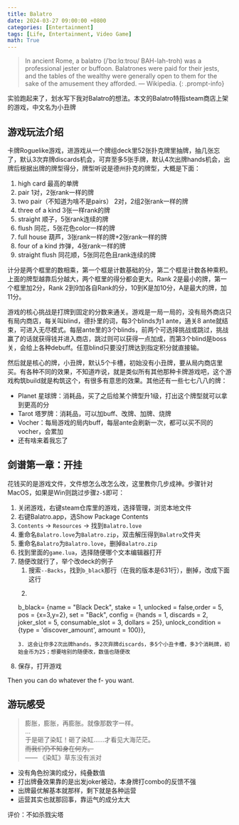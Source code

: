 ```yaml
---
title: Balatro
date: 2024-03-27 09:00:00 +0800
categories: [Entertainment]
tags: [Life, Entertainment, Video Game]
math: True
---
```


> In ancient Rome, a balatro (/ˈbɑːlɑːtroʊ/ BAH-lah-troh) was a professional jester or buffoon. Balatrones were paid for their jests, and the tables of the wealthy were generally open to them for the sake of the amusement they afforded. — Wikipedia.
{: .prompt-info}

实验跑起来了，划水写下我对Balatro的想法。本文的Balatro特指steam商店上架的游戏，中文名为小丑牌

## 游戏玩法介绍

卡牌Roguelike游戏，进游戏从一个牌组deck里52张扑克牌里抽牌，抽几张忘了，默认3次弃牌discards机会，可弃至多5张手牌，默认4次出牌hands机会，出牌后根据出牌的牌型得分，牌型听说是德州扑克的牌型，大概是下面：

1. high card 最高的单牌
2. pair 1对，2张rank一样的牌
3. two pair（不知道为啥不是pairs） 2对，2组2张rank一样的牌
4. three of a kind 3张一样rank的牌
5. straight 顺子，5张rank连续的牌
6. flush 同花，5张花色color一样的牌
7. full house 葫芦，3张rank一样的牌+2张rank一样的牌
8. four of a kind 炸弹，4张rank一样的牌
9. straight flush 同花顺，5张同花色且rank连续的牌

计分是两个框里的数相乘，第一个框是计数基础的分，第二个框是计数各种乘积。上面的牌型越靠后分越大，两个框里的得分都会更大。Rank 2是最小的牌，第一个框里加2分，Rank 2到9加各自Rank的分，10到K是加10分，A是最大的牌，加11分。

游戏的核心挑战是打牌到固定的分数来通关。游戏是一局一局的，没有局外商店只有局内商店，每关叫blind，德扑里的词，每3个blinds为1 ante，通关8 ante就结束，可进入无尽模式。每层ante里的3个blinds，前两个可选择挑战或跳过，挑战赢了的话就获得钱并进入商店，跳过则可以获得一点加成，而第3个blind是boss关，会给上各种debuff。任意blind只要没打牌达到指定积分就直接输。

然后就是核心的牌，小丑牌，默认5个卡槽，初始没有小丑牌，要从局内商店里买。有各种不同的效果，不知道咋说，就是类似所有其他那种卡牌游戏吧，这个游戏构筑build就是构筑这个，有很多有意思的效果。其他还有一些七七八八的牌：
- Planet 星球牌：消耗品，买了之后给某个牌型升1级，打出这个牌型就可以拿到更高的分
- Tarot 塔罗牌：消耗品，可以加buff、改牌、加牌、烧牌
- Vocher：每局游戏的局内buff，每层ante会刷新一次，都可以买不同的vocher，会累加
- 还有啥来着我忘了


## 剑谱第一章：开挂

花钱买的是游戏文件，文件想怎么改怎么改，这里教你几步成神。步骤针对MacOS，如果是Win则跳过步骤`2-5`即可：

1. 关闭游戏，右键steam仓库里的游戏，选择管理，浏览本地文件
2. 右键Balatro.app，选Show Package Contents
3. `Contents` -> `Resources` -> 找到`Balatro.love`
4. 重命名`Balatro.love`为`Balatro.zip`，双击解压得到`Balatro`文件夹
5. 重命名`Balatro`为`Balatro.love`，删掉`Balatro.zip`
6. 找到里面的`game.lua`，选择随便哪个文本编辑器打开
7. 随便改就行了，举个改deck的例子
   1. 搜索`--Backs`，找到`b_black`那行（在我的版本是631行），删掉，改成下面这行
   2. ```lua
   b_black=            {name = "Black Deck",       stake = 1, unlocked = false,order = 5, pos =  {x=3,y=2}, set = "Back", config = {hands = 1, discards = 2, joker_slot = 5, consumable_slot = 3, dollars = 25}, unlock_condition = {type = 'discover_amount', amount = 100}},
   ```
   3. 这会让你多2次出牌hands，多2次弃牌discards，多5个小丑卡槽，多3个消耗牌，初始金币为25；想要啥别的随便改，数值也随便改
8. 保存，打开游戏

Then you can do whatever the f- you want.


## 游玩感受

> 膨胀，膨胀，再膨胀。就像那数字一样。  
> ...  
> 于是砸了染缸！砸了染缸……才看见大海茫茫。  
> ~~而我们仍不知身在何方。~~  
> —— 《染缸》草东没有派对

- 没有角色扮演的成分，纯叠数值
- 打出牌叠效果靠的是出发joker被动，本身牌打combo的反馈不强
- 出牌最优解基本就那样，剩下就是各种运营
- 运营其实也就那回事，靠运气的成分太大

评价：不如杀戮尖塔

<!-- 初见打了3把通关blue deck with white stakes，然后再开了几把无尽模式达到12 ante就有点腻了，但其实对于这个游戏来说是属于还没入门的水平，感觉我喜欢的都是打combo和看卡牌机制的设计，让我真上手去抽牌赌运气和攒分数还是没啥意思，怎么找最优是我搞算法写代码能干的事，关心怎么找到最优还好玩，让我自己去算就没啥意思了。然后我就直接去改文件直接把卡槽设置到150，金币设置到用不完，再打了2把试过各种build之后就直接玩腻了

对我来说爽点全在于搞build，拿几张common joker打出combo也是很爽的，虽然上限没有强力的joker高。但我又不能说分数不重要，分数当然重要，因为过关的条件就只有分数，所以是一个重要的反馈来源，但一味追求这个分数让我感觉很麻木，老是提醒自己、反问自己到底为啥要玩这个游戏

也许加一些限制会比较好，有针对性地让玩家体验各个build的combo，比如加个挑战是必须拿common joker通关才行。但是我为什么又要去接受这个挑战？我为什么要去解决这个问题？我需要通过完成这个挑战去证明自己什么吗，如果需要，那那种自我满足也和masturbation有啥区别？但，自我满足又有什么不好，不然我写博客和搞科研除开帮助人的部分又还剩什么，而且帮助人对于自我的影响还是要回到自身的感受和处境。所以玩游戏是为了自我满足，活着干的所有让自己感觉舒服的事也都是自我满足，活着就是为了自我满足, human society is built upon self-satisfaction.

但仍然，我还是不喜欢这种爽点，通关这个游戏或者完成什么挑战带不给我自我满足，反而加重了对现实的焦虑。而且我的爽点不仅不在于挑战的结果，甚至也不在于挑战过程中角色扮演式的审美、抽牌玩运气的刺激，而是之前说的看卡牌的技能、想能有什么有机的组合，想想就好也不用去玩，或是想一个怎么玩的策略而不是真的去玩。如果把自己当成一个参与者，那么活着的借口就会是一个个骗自己能自我满足的理由，一些借口骗自己一阵子就腻了。当参与者老让我想起自己的身份，不如去当无我的设计者。但这又何尝不是一个我不想让自己意识到的作为参与者的审美角度呢？ -->

